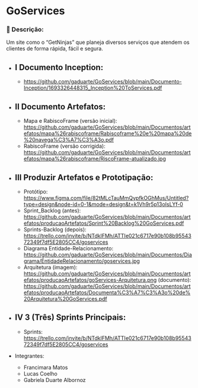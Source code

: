 # GoServices

### 📄 Descrição:
Um site como o “GetNinjas” que planeja diversos serviços que atendem os clientes de forma rápida, fácil e segura.

- ## I Documento Inception:
  - https://github.com/gaduarte/GoServices/blob/main/Documento-Inception/1693326448315_Inception%20ToServices.pdf
- ## II Documento Artefatos:
   - Mapa e RabiscoFrame (versão inicial): https://github.com/gaduarte/GoServices/blob/main/Documentos/artefatos/mapa%26rabiscoframe/Rabiscoframe%20e%20mapa%20de%20navega%C3%A7%C3%A3o.pdf
   - RabiscoFrame (versão corrigida): https://github.com/gaduarte/GoServices/blob/main/Documentos/artefatos/mapa%26rabiscoframe/RiscoFrame-atualizado.jpg
- ## III Produzir Artefatos e Prototipação:
  - Protótipo: https://www.figma.com/file/82tMLcTauMmQypfkOGhMus/Untitled?type=design&node-id=0-1&mode=design&t=k1Vh9r5p13oIsLYf-0
  - Sprint_Backlog (antes): https://github.com/gaduarte/GoServices/blob/main/Documentos/artefatos/producaoArtefatos/Sprint%20Backlog%20GoServices.pdf
  - Sprints-Backlog (depois): https://trello.com/invite/b/NTdklFMh/ATTIe021c6717e90b108b9554372349f7df5E2805CC4/goservices
  - Diagrama Entidade-Relacionamento: https://github.com/gaduarte/GoServices/blob/main/Documentos/Diagrama/EntidadeRelacionamento/goservices.jpg
  - Arquitetura (imagem): https://github.com/gaduarte/GoServices/blob/main/Documentos/artefatos/producaoArtefatos/goServices-Arquitetura.png  (documento): https://github.com/gaduarte/GoServices/blob/main/Documentos/artefatos/producaoArtefatos/Documenta%C3%A7%C3%A3o%20de%20Arquitetura%20GoServices.pdf
- ## IV 3 (Três) Sprints Principais:
   - Sprints: https://trello.com/invite/b/NTdklFMh/ATTIe021c6717e90b108b9554372349f7df5E2805CC4/goservices

- Integrantes:
  -  Francimara Matos
  - Lucas Coelho
  -  Gabriela Duarte Albornoz

